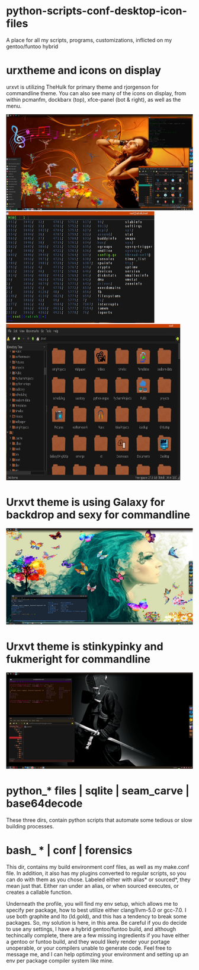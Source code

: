 # python-scripts-conf-desktop-icon-files
A place for all my scripts, programs, customizations, inflicted on my gentoo/funtoo hybrid

# urxtheme and icons on display
urxvt is utilizing TheHulk for primary theme and rjorgenson for commandline theme.
You can also see many of the icons on display, from within pcmanfm, dockbarx (top), 
xfce-panel (bot & right), as well as the menu.

![Desktop](custom_iconset/images/desk_music.jpg?raw=true)
<img src="https://github.com/higheredbob/python-scripts-conf-desktop-icon-files/blob/master/custom_iconset/images/urxvt.jpg" data-canonical-src="https://github.com/higheredbob/python-scripts-conf-desktop-icon-files/blob/master/custom_iconset/images/urxvt.jpg" width="400" height="300" /> <img src="https://github.com/higheredbob/python-scripts-conf-desktop-icon-files/blob/master/custom_iconset/images/pcmanfm.jpg" data-canonical-src="https://github.com/higheredbob/python-scripts-conf-desktop-icon-files/blob/master/custom_iconset/images/pcmanfm.jpg" width="470" height="420" />

# Urxvt theme is using Galaxy for backdrop and sexy for commandline  
![Butterflies](custom_iconset/images/beauty&butterflies.jpg?raw=true)

# Urxvt theme is stinkypinky and fukmeright for commandline
![Budo](custom_iconset/images/bushiboje.jpg?raw=true)


# python_* files | sqlite | seam_carve | base64decode
These three dirs, contain python scripts that automate some tedious or slow building processes.

# bash_ * | conf | forensics
This dir, contains my build environment conf files, as well as my make.conf file. In addition,
it also has my plugins converted to regular scripts, so you can do with them as you chose. 
Labeled either with alias* or sourced*, they mean just that. Either ran under an alias, or when
sourced executes, or creates a callable function.

Underneath the profile, you will find my env setup, which allows me to specify per package, how
to best utilize either clang/llvm-5.0 or gcc-7.0. I use both graphite and lto (ld.gold), and this 
has a tendency to break some packages. So, my solution is here, in this area. Be careful if you
do decide to use any settings, I have a hybrid gentoo/funtoo build, and although techincally complete,
there are a few missing ingredients if you have either a gentoo or funtoo build, and they would likely
render your portage unoperable, or your compilers unable to generate code. Feel free to message me, and
I can help optimzing your environment and setting up an env per package compiler system like mine.
